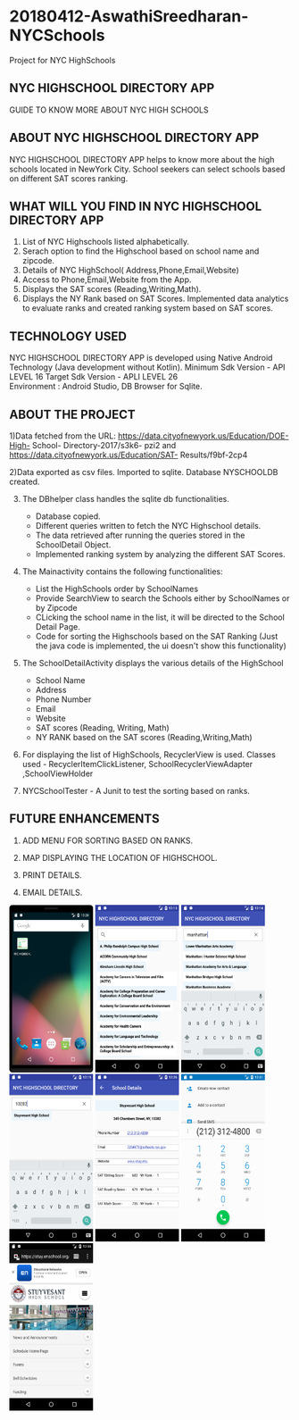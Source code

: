 # 20180412-AswathiSreedharan-NYCSchools
Project for NYC HighSchools

NYC HIGHSCHOOL DIRECTORY APP
-----------------------------
GUIDE TO KNOW MORE ABOUT NYC HIGH SCHOOLS

ABOUT NYC HIGHSCHOOL DIRECTORY APP
------------------------------------
NYC HIGHSCHOOL DIRECTORY APP helps to know more about the high schools located in NewYork City.
School seekers can select schools based on different SAT scores ranking. 

WHAT WILL YOU FIND IN NYC HIGHSCHOOL DIRECTORY APP
----------------------------------------------------
1) List of NYC Highschools listed alphabetically.
2) Serach option to find the Highschool based on school name and zipcode.
3) Details of NYC HighSchool( Address,Phone,Email,Website)
4) Access to Phone,Email,Website from the App.
5) Displays the SAT scores (Reading,Writing,Math).
6) Displays the NY Rank based on SAT Scores. Implemented data analytics to evaluate ranks and
created ranking system based on SAT scores.

TECHNOLOGY USED
------------------
 NYC HIGHSCHOOL DIRECTORY APP is developed using Native Android Technology (Java development without Kotlin).
 Minimum Sdk Version - API LEVEL 16
 Target Sdk Version - APLI LEVEL 26   
 Environment : Android Studio, DB Browser for Sqlite.   

ABOUT THE PROJECT
------------------
1)Data fetched from the URL: https://data.cityofnewyork.us/Education/DOE-High- School-
Directory-2017/s3k6- pzi2 and https://data.cityofnewyork.us/Education/SAT-
Results/f9bf-2cp4

2)Data exported as csv files. Imported to sqlite. Database NYSCHOOLDB created.

3) The DBhelper class handles the sqlite db functionalities.
    - Database copied.
    - Different queries written to fetch the NYC Highschool details.
    - The data retrieved after running the queries stored in the SchoolDetail Object.
    - Implemented ranking system by analyzing the different SAT Scores.

5) The Mainactivity contains the following functionalities: 
   - List the HighSchools order by SchoolNames
   - Provide SearchView to search the Schools either by SchoolNames or by Zipcode
   - CLicking the school name in the list, it will be directed to the School Detail Page.
   - Code for sorting the Highschools based on the SAT Ranking (Just the java code is implemented, 
   the ui doesn't show this functionality)
   
6) The SchoolDetailActivity displays the various details of the HighSchool
    - School Name
    - Address 
    - Phone Number
    - Email
    - Website
    - SAT scores (Reading, Writing, Math)
    - NY RANK based on the SAT scores (Reading,Writing,Math)
    
 7) For displaying the list of HighSchools, RecyclerView is used. 
    Classes used - RecyclerItemClickListener, SchoolRecyclerViewAdapter ,SchoolViewHolder
    
 8) NYCSchoolTester - A Junit to test the sorting based on ranks. 
  
FUTURE ENHANCEMENTS
-------------------
1) ADD MENU FOR SORTING BASED ON RANKS.
2) MAP DISPLAYING THE LOCATION OF HIGHSCHOOL.
3) PRINT DETAILS.
4) EMAIL DETAILS.   


    <tr>
        <td>
 <img src = "https://github.com/Aswathijyothish/20180412-AswathiSreedharan-NYCSchools/blob/master/Screens/Screen_Icon.png" height= "300" width = "150"> </td>
        <td>
 <img src = "https://github.com/Aswathijyothish/20180412-AswathiSreedharan-NYCSchools/blob/master/Screens/Screen_HomeScreen.png" height= "300" width = "150"></td>
        <td>
 <img src = "https://github.com/Aswathijyothish/20180412-AswathiSreedharan-NYCSchools/blob/master/Screens/Search_SchoolName.png" height= "300" width = "150">
        </td>
     </tr>
    <tr>
        <td>
 <img src = "https://github.com/Aswathijyothish/20180412-AswathiSreedharan-NYCSchools/blob/master/Screens/Search_ZipCode.png" height= "300" width = "150"> </td>
        <td>
 <img src =  "https://github.com/Aswathijyothish/20180412-AswathiSreedharan-NYCSchools/blob/master/Screens/Screen_SchoolDetail.png" height= "300" width = "150"></td>
        <td>
 <img src = "https://github.com/Aswathijyothish/20180412-AswathiSreedharan-NYCSchools/blob/master/Screens/Screen_CalltoPhone.png" height= "300" width = "150">
        </td> 
     </tr>
    <tr>
        <td>
 <img src = "https://github.com/Aswathijyothish/20180412-AswathiSreedharan-NYCSchools/blob/master/Screens/Screen_SendtoWebsite.png" height= "300" width = "150"></td>
     </tr>
 
 

